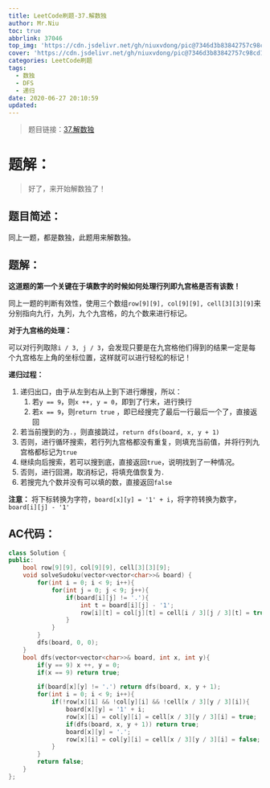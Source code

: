 ```yaml
---
title: LeetCode刷题-37.解数独
author: Mr.Niu
toc: true
abbrlink: 37046
top_img: 'https://cdn.jsdelivr.net/gh/niuxvdong/pic@7346d3b83842757c98cd1cdfdc6f4ab24934eca9/2021/02/06/1a3787a3c6f65a1ac029dc769aed5c36.png'
cover: 'https://cdn.jsdelivr.net/gh/niuxvdong/pic@7346d3b83842757c98cd1cdfdc6f4ab24934eca9/2021/02/06/1a3787a3c6f65a1ac029dc769aed5c36.png'
categories: LeetCode刷题
tags:
  - 数独
  - DFS
  - 递归
date: 2020-06-27 20:10:59
updated:
---
```














> 题目链接：[37.解数独](https://leetcode-cn.com/problems/sudoku-solver/)



# 题解：



> 好了，来开始解数独了！



## 题目简述：

同上一题，都是数独，此题用来解数独。

## 题解：

**这道题的第一个关键在于填数字的时候如何处理行列即九宫格是否有该数！**



同上一题的判断有效性，使用三个数组`row[9][9], col[9][9], cell[3][3][9]`来分别指向九行，九列，九个九宫格，的九个数来进行标记。



**对于九宫格的处理：**



可以对行列取除`i / 3, j / 3`，会发现只要是在九宫格他们得到的结果一定是每个九宫格左上角的坐标位置，这样就可以进行轻松的标记！



**递归过程：**

1. 递归出口，由于从左到右从上到下进行爆搜，所以：
   1. 若`y == 9`，则`x ++, y = 0`，即到了行末，进行换行
   2. 若`x == 9`，则`return true` ，即已经搜完了最后一行最后一个了，直接返回
2. 若当前搜到的为`.`，则直接跳过，`return dfs(board, x, y + 1)`
3. 否则，进行循环搜索，若行列九宫格都没有重复，则填充当前值，并将行列九宫格都标记为`true`
4. 继续向后搜索，若可以搜到底，直接返回`true`，说明找到了一种情况。
5. 否则，进行回溯，取消标记，将填充值恢复为`.`
6. 若搜完九个数并没有可以填的数，直接返回`false`



**注意：** 将下标转换为字符，`board[x][y] = '1' + i`，将字符转换为数字，` board[i][j] - '1'`



## AC代码：



```c++
class Solution {
public:
    bool row[9][9], col[9][9], cell[3][3][9];
    void solveSudoku(vector<vector<char>>& board) {
        for(int i = 0; i < 9; i++){
            for(int j = 0; j < 9; j++){
                if(board[i][j] != '.'){
                    int t = board[i][j] - '1';
                    row[i][t] = col[j][t] = cell[i / 3][j / 3][t] = true;
                }
            }
        }
        dfs(board, 0, 0);
    }
    bool dfs(vector<vector<char>>& board, int x, int y){
        if(y == 9) x ++, y = 0;
        if(x == 9) return true;

        if(board[x][y] != '.') return dfs(board, x, y + 1);
        for(int i = 0; i < 9; i++){
            if(!row[x][i] && !col[y][i] && !cell[x / 3][y / 3][i]){
                board[x][y] = '1' + i;
                row[x][i] = col[y][i] = cell[x / 3][y / 3][i] = true;
                if(dfs(board, x, y + 1)) return true;
                board[x][y] = '.';
                row[x][i] = col[y][i] = cell[x / 3][y / 3][i] = false;
            }
        }
        return false;
    }
};
```



